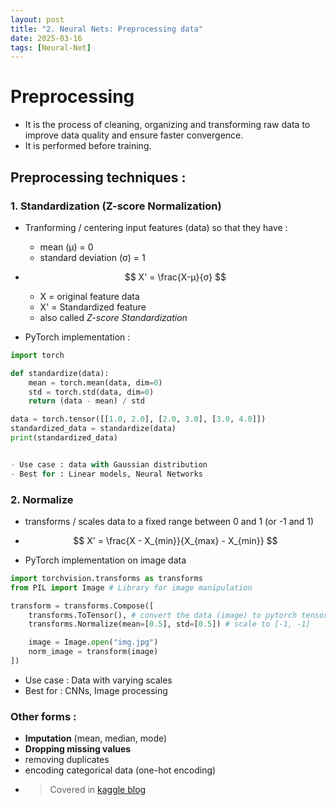 ```yaml
---
layout: post
title: "2. Neural Nets: Preprocessing data"
date: 2025-03-16
tags: [Neural-Net]
---
```


# Preprocessing
- It is the process of cleaning, organizing and transforming raw data to improve data quality and ensure faster convergence.
- It is performed before training.

## Preprocessing techniques :

### 1. Standardization (Z-score Normalization)
-  Tranforming / centering input features (data) so that they have :
    - mean (μ) = 0
    - standard deviation (σ) = 1

- $$ X' = \frac{X-μ}{σ} $$
    - X = original feature data
    - X' = Standardized feature
    - also called _Z-score Standardization_

- PyTorch implementation :

```python
import torch

def standardize(data):
    mean = torch.mean(data, dim=0)
    std = torch.std(data, dim=0)
    return (data - mean) / std

data = torch.tensor([[1.0, 2.0], [2.0, 3.0], [3.0, 4.0]])
standardized_data = standardize(data)
print(standardized_data)


- Use case : data with Gaussian distribution
- Best for : Linear models, Neural Networks
```
### 2. Normalize
- transforms / scales data to a fixed range between 0 and 1 (or -1 and 1)

- $$ X' = \frac{X - X_{min}}{X_{max} - X_{min}} $$

- PyTorch implementation on image data

```python
import torchvision.transforms as transforms
from PIL import Image # Library for image manipulation

transform = transforms.Compose([
    transforms.ToTensor(), # convert the data (image) to pytorch tensors
    transforms.Normalize(mean=[0.5], std=[0.5]) # scale to [-1, -1]

    image = Image.open("img.jpg")
    norm_image = transform(image)
])
```
- Use case : Data with varying scales
- Best for : CNNs, Image processing

### Other forms :
- **Imputation** (mean, median, mode)
- **Dropping missing values**
- removing duplicates
- encoding categorical data (one-hot encoding)
- > Covered in [kaggle blog](https://kush-singh-26.github.io/blogs/2025/02/14/kaggle.html) 